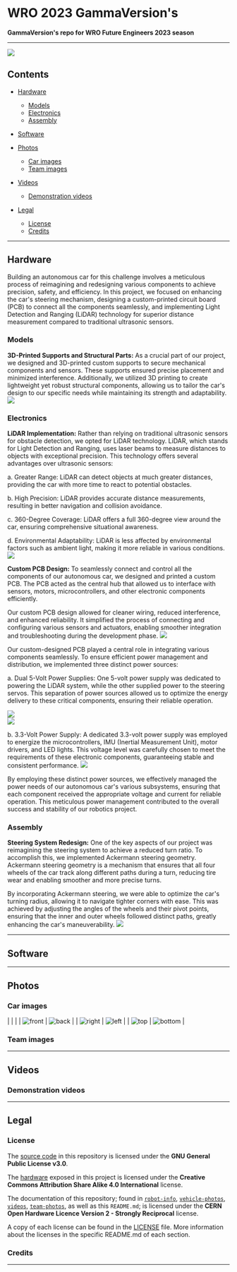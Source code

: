 # WRO 2023 GammaVersion's
**GammaVersion's repo for WRO Future Engineers 2023 season**

***
<img src="https://github.com/qu4Vix/WRO-GammaVersion-2023/blob/main/team-photos/official-photo.jpeg?raw=true">

## Contents

* [Hardware](#hardware)
    * [Models](#models)
    * [Electronics](#electronics)
    * [Assembly](#assembly)

* [Software](#software)

* [Photos](#photos)
    * [Car images](#car-images)
    * [Team images](#team-images)

* [Videos](#videos)
    * [Demonstration videos](#demonstration-videos)

* [Legal](#legal)
    * [License](#license)
    * [Credits](#credits)

***

## Hardware
Building an autonomous car for this challenge involves a meticulous process of reimagining and redesigning various components to achieve precision, safety, and efficiency. In this project, we focused on enhancing the car's steering mechanism, designing a custom-printed circuit board (PCB) to connect all the components seamlessly, and implementing Light Detection and Ranging (LiDAR) technology for superior distance measurement compared to traditional ultrasonic sensors.

### Models
**3D-Printed Supports and Structural Parts:**
As a crucial part of our project, we designed and 3D-printed custom supports to secure mechanical components and sensors. These supports ensured precise placement and minimized interference. Additionally, we utilized 3D printing to create lightweight yet robust structural components, allowing us to tailor the car's design to our specific needs while maintaining its strength and adaptability.
<img src = "https://github.com/qu4Vix/WRO-GammaVersion-2023/blob/main/vehicle-photos/other%20photos/3D.png?raw=true">

### Electronics
**LiDAR Implementation:**
Rather than relying on traditional ultrasonic sensors for obstacle detection, we opted for LiDAR technology. LiDAR, which stands for Light Detection and Ranging, uses laser beams to measure distances to objects with exceptional precision. This technology offers several advantages over ultrasonic sensors:

a. Greater Range: LiDAR can detect objects at much greater distances, providing the car with more time to react to potential obstacles.

b. High Precision: LiDAR provides accurate distance measurements, resulting in better navigation and collision avoidance.

c. 360-Degree Coverage: LiDAR offers a full 360-degree view around the car, ensuring comprehensive situational awareness.

d. Environmental Adaptability: LiDAR is less affected by environmental factors such as ambient light, making it more reliable in various conditions.
<img src = "https://github.com/qu4Vix/WRO-GammaVersion-2023/blob/main/vehicle-photos/other%20photos/LIDAR1.jpg?raw=true">

**Custom PCB Design:**
To seamlessly connect and control all the components of our autonomous car, we designed and printed a custom PCB. The PCB acted as the central hub that allowed us to interface with sensors, motors, microcontrollers, and other electronic components efficiently.

Our custom PCB design allowed for cleaner wiring, reduced interference, and enhanced reliability. It simplified the process of connecting and configuring various sensors and actuators, enabling smoother integration and troubleshooting during the development phase.
<img src = "https://github.com/qu4Vix/WRO-GammaVersion-2023/blob/main/vehicle-photos/other%20photos/PCB1.jpg?raw=true">

Our custom-designed PCB played a central role in integrating various components seamlessly. To ensure efficient power management and distribution, we implemented three distinct power sources:

a. Dual 5-Volt Power Supplies: One 5-volt power supply was dedicated to powering the LiDAR system, while the other supplied power to the steering servos. This separation of power sources allowed us to optimize the energy delivery to these critical components, ensuring their reliable operation.
<div calss ="row">
    <div class="column"><img src="https://github.com/qu4Vix/WRO-GammaVersion-2023/blob/main/robot-info/hardware/electronics/Photos/5V%20Lidar1.png?raw=true"></div>
    <div class="column"><img src="https://github.com/qu4Vix/WRO-GammaVersion-2023/blob/main/robot-info/hardware/electronics/Photos/5V1.png?raw=true"></div>
</div>

b. 3.3-Volt Power Supply: A dedicated 3.3-volt power supply was employed to energize the microcontrollers, IMU (Inertial Measurement Unit), motor drivers, and LED lights. This voltage level was carefully chosen to meet the requirements of these electronic components, guaranteeing stable and consistent performance.
<img src = "https://github.com/qu4Vix/WRO-GammaVersion-2023/blob/main/robot-info/hardware/electronics/Photos/3.3V1.png?raw=true">

By employing these distinct power sources, we effectively managed the power needs of our autonomous car's various subsystems, ensuring that each component received the appropriate voltage and current for reliable operation. This meticulous power management contributed to the overall success and stability of our robotics project.


### Assembly
**Steering System Redesign:**
One of the key aspects of our project was reimagining the steering system to achieve a reduced turn ratio. To accomplish this, we implemented Ackermann steering geometry. Ackermann steering geometry is a mechanism that ensures that all four wheels of the car track along different paths during a turn, reducing tire wear and enabling smoother and more precise turns.

By incorporating Ackermann steering, we were able to optimize the car's turning radius, allowing it to navigate tighter corners with ease. This was achieved by adjusting the angles of the wheels and their pivot points, ensuring that the inner and outer wheels followed distinct paths, greatly enhancing the car's maneuverability.
<img src = "/vehicle-photos/other%20photos/Direccion1.png?raw=true">



***

## Software

***

## Photos

### Car images
| | |
| ![front](./vehicle-photos/officials/vehicleFront.jpg) | ![back](./vehicle-photos/officials/vehicleRear.jpg) |
| ![right](./vehicle-photos/officials/vehicleRight.jpg) | ![left](./vehicle-photos/officials/vehicleLeft.jpg) |
| ![top](./vehicle-photos/officials/vehicleUpside.jpg) | ![bottom](./vehicle-photos/officials/vehicleDownside.jpg) |

### Team images

***

## Videos

### Demonstration videos

***

## Legal

### License

The [source code](/code/) in this repository is licensed under the **GNU General Public License v3.0**.

The [hardware](/robot-info/hardware/) exposed in this project is licensed under the **Creative Commons Attribution Share Alike 4.0 International** license.

The documentation of this repository; found in [`robot-info`](/robot-info/), [`vehicle-photos`](/vehicle-photos/), [`videos`](/videos/), [`team-photos`](/team-photos/), as well as this `README.md`; is licensed under the **CERN Open Hardware Licence Version 2 - Strongly Reciprocal** license.

A copy of each license can be found in the [LICENSE](LICENSE) file. More information about the licenses in the specific README.md of each section.

### Credits

***
